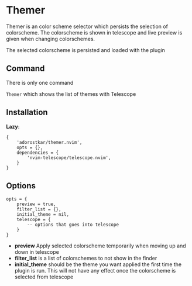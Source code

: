 # Themer

Themer is an color scheme selector which persists the selection of colorscheme.
The colorscheme is shown in telescope and live preview is given when changing colorschemes.

The selected colorscheme is persisted and loaded with the plugin

## Command

There is only one command

`Themer` which shows the list of themes with Telescope

## Installation

**Lazy**:

    {
        'adorostkar/themer.nvim',
        opts = {},
        dependencies = {
            'nvim-telescope/telescope.nvim',
        }
    }

## Options

    opts = {
        preview = true,
        filter_list = {},
        initial_theme = nil,
        telescope = {
            -- options that goes into telescope
        }
    }

- **preview** Apply selected colorscheme temporarily when moving up and down in telescope
- **filter_list** is a list of colorschemes to not show in the finder
- **initial_theme** should be the theme you want applied the first time the plugin is run.
    This will not have any effect once the colorscheme is selected from telescope
